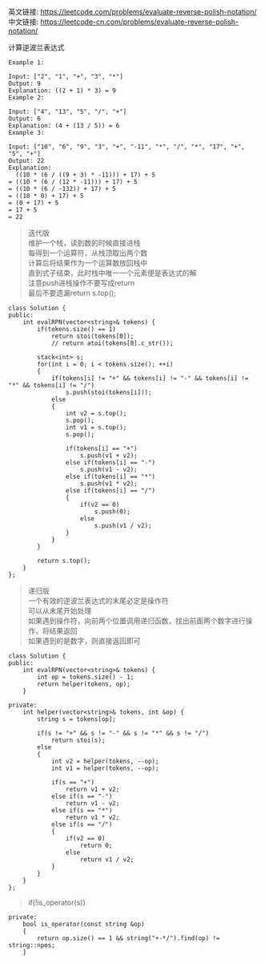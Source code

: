 英文链接: https://leetcode.com/problems/evaluate-reverse-polish-notation/  
中文链接: https://leetcode-cn.com/problems/evaluate-reverse-polish-notation/


计算逆波兰表达式
```
Example 1:

Input: ["2", "1", "+", "3", "*"]
Output: 9
Explanation: ((2 + 1) * 3) = 9
Example 2:

Input: ["4", "13", "5", "/", "+"]
Output: 6
Explanation: (4 + (13 / 5)) = 6
Example 3:

Input: ["10", "6", "9", "3", "+", "-11", "*", "/", "*", "17", "+", "5", "+"]
Output: 22
Explanation: 
  ((10 * (6 / ((9 + 3) * -11))) + 17) + 5
= ((10 * (6 / (12 * -11))) + 17) + 5
= ((10 * (6 / -132)) + 17) + 5
= ((10 * 0) + 17) + 5
= (0 + 17) + 5
= 17 + 5
= 22
```

>迭代版   
维护一个栈，读到数的时候直接进栈   
每得到一个运算符，从栈顶取出两个数   
计算后将结果作为一个运算数放回栈中   
直到式子结束，此时栈中唯一一个元素便是表达式的解   
注意push进栈操作不要写成return   
最后不要遗漏return s.top();
```
class Solution {
public:
    int evalRPN(vector<string>& tokens) {
        if(tokens.size() == 1)
            return stoi(tokens[0]);
            // return atoi(tokens[0].c_str());

        stack<int> s;
        for(int i = 0; i < tokens.size(); ++i)
        {
            if(tokens[i] != "+" && tokens[i] != "-" && tokens[i] != "*" && tokens[i] != "/")
                s.push(stoi(tokens[i]));
            else
            {
                int v2 = s.top();
                s.pop();
                int v1 = s.top();
                s.pop();

                if(tokens[i] == "+")
                    s.push(v1 + v2);
                else if(tokens[i] == "-")
                    s.push(v1 - v2);
                else if(tokens[i] == "*")
                    s.push(v1 * v2);
                else if(tokens[i] == "/")
                {
                    if(v2 == 0)
                        s.push(0);
                    else
                        s.push(v1 / v2);
                }
            }
        }

        return s.top();
    }
};
```

>递归版   
一个有效的逆波兰表达式的末尾必定是操作符   
可以从末尾开始处理   
如果遇到操作符，向前两个位置调用递归函数，找出前面两个数字进行操作，将结果返回   
如果遇到的是数字，则直接返回即可

```
class Solution {
public:
    int evalRPN(vector<string>& tokens) {
        int op = tokens.size() - 1;
        return helper(tokens, op);
    }

private:
    int helper(vector<string>& tokens, int &op) {
        string s = tokens[op];

        if(s != "+" && s != "-" && s != "*" && s != "/")
            return stoi(s);
        else
        {
            int v2 = helper(tokens, --op);
            int v1 = helper(tokens, --op);

            if(s == "+")
                return v1 + v2;
            else if(s == "-")
                return v1 - v2;
            else if(s == "*")
                return v1 * v2;
            else if(s == "/")
            {
                if(v2 == 0)
                    return 0;
                else
                    return v1 / v2;
            }
        }
    }
};
```


>if(!is_operator(s))
```
private:
    bool is_operator(const string &op) 
    {
        return op.size() == 1 && string("+-*/").find(op) != string::npos;
    }
```
